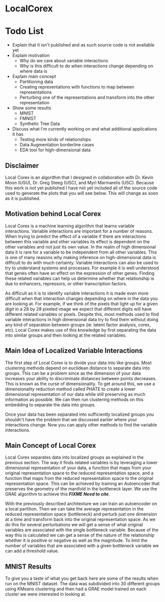 # LocalCorex

# Todo List
* Explain that it isn't published and as such source code is not available yet
* Explain motivation
  * Why do we care about variable interactions
  * Why is this difficult to do when interactions change depending on where data is
* Explain main concept
  * Partitioning data
  * Creating representations with functions to map between representations
  * Perturbing one of the representations and transform into the other representation
* Show some results
  * MNIST
  * FMNIST
  * Synthetic Tree Data
* Discuss what I'm currently working on and what additional applications it has
  * Testing more kinds of relationships
  * Data Augmentation borderline cases
  * EDA tool for high-dimensional data

## Disclaimer
Local Corex is an algorithm that I designed in collaboration with Dr. Kevin Moon (USU), Dr. Greg Steeg (USC), and Myrl Marmarelis (USC). Because this work is not yet published I have not yet included all of the source code used to generate the plots that you will see below. This will change as soon as it is published. 

## Motivation behind Local Corex
Local Corex is a machine learning algorithm that learns variable interactions. Variable interactions are important for a number of reasons. When trying to predict the effect of a variable if there are interactions between this variable and other variables its effect is dependent on the other variables and not just its own value. In the realm of high dimensional data it is rare for a variable to be independent from all other variables. This is one of many reasons why making inference on high-dimensional data is difficult to do with much certainty. Variable interactions can also be used to try to understand systems and processes. For example it is well understood that genes often have an effect on the expression of other genes. Finding these related variables can help us determine whether that relationship is due to enhancers, repressors, or other transcription factors.

As difficult as it is to identify variable interactions it is made even more difficult when that interaction changes depending on where in the data you are looking at. For example, if we think of the pixels that light up for a given digit in a 28 by 28 pixeled image we expect that different digits will have different related variables or pixels. Despite this, most methods used to find variable interactions in high dimensional data try to find them without doing any kind of separation between groups (ie: latent factor analysis, corex, etc). Local Corex makes use of this knowledge by first separating the data into similar groups and then looking at the related variables.

## Main Idea of Localized Variable Interactions
The first step of Local Corex is to divide your data into like groups. Most clustering methods depend on euclidean distance to separate data into groups. This can be a problem since as the dimension of your data increases your ability to discriminate distances between points decreases. This is known as the curse of dimensionality. To get around this, we use a dimensionality reduction method called PHATE to create a lower dimensional representation of our data while still preserving as much information as possible. We can then run clustering methods on this embedding to separate the data into groups.

Once your data has been separated into sufficiently localized groups you shouldn't have the problem that we discussed earlier where your interactions change. Now you can apply other methods to find the variable interactions. 

## Main Concept of Local Corex
Local Corex separates data into localized groups as explained in the previous section. The way it finds related variables is by leveraging a lower dimensional representation of your data, a function that maps from your original representation space to the reduced representation space, and a function that maps from the reduced representation space to the original representation space. This can be achieved by training an Autoencoder that preserves the geometry of the manifold in the bottleneck layer. We use the GRAE algorithm to achieve this ***FIXME Need to cite***. 

With the previously described architexture we can train an autoencoder on a local partition. Then we can take the average representation in the reduced representation space (bottleneck) and perturb just one dimension at a time and transform back into the original representation space. As we do this for several perturbations we will get a sense of what original variables are associated with the single bottleneck variable. Because of the way this is calculated we can get a sense of the nature of the relationship whether it is positive or negative as well as the magnitude. To limit the number of variables that are associated with a given bottleneck variable we can add a threshold value. 

## MNIST Results
To give you a taste of what you get back here are some of the results when run on the MNIST dataset. The data was subdivided into 30 different groups using KMeans clustering and then had a GRAE model trained on each cluster we were interested in looking at.
